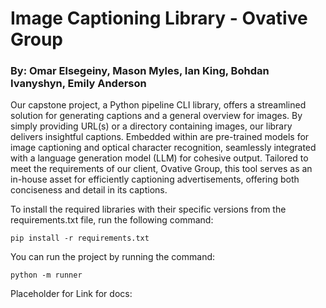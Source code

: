 # Image Captioning Library - Ovative Group
### By: Omar Elsegeiny, Mason Myles, Ian King, Bohdan Ivanyshyn, Emily Anderson

Our capstone project, a Python pipeline CLI library, offers a streamlined solution for generating captions and a general overview for images. By simply providing URL(s) or a directory containing images, our library delivers insightful captions. Embedded within are pre-trained models for image captioning and optical character recognition, seamlessly integrated with a language generation model (LLM) for cohesive output. Tailored to meet the requirements of our client, Ovative Group, this tool serves as an in-house asset for efficiently captioning advertisements, offering both conciseness and detail in its captions.

To install the required libraries with their specific versions from the requirements.txt file, run the following command:
```
pip install -r requirements.txt
```

You can run the project by running the command: 
```
python -m runner
```


Placeholder for Link for docs:






